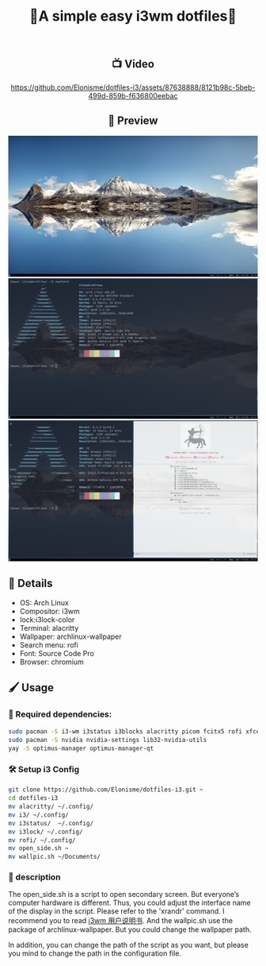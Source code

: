 <div align="center">

  # 🌟**A simple easy i3wm dotfiles**🌟



  <br/>

  ## 📺 Video

https://github.com/Elonisme/dotfiles-i3/assets/87638888/8121b98c-5beb-499d-859b-f636800eebac

  ## 🎉 Preview
  ![main](imgs/main.png)
  ![neofetch](imgs/neofetch.png)
  ![alacritty-emacs](imgs/bash-emacs.png)


</div>

## 🔌 Details
  - OS: Arch Linux
  - Compositor: i3wm
  - lock:i3lock-color
  - Terminal: alacritty
  - Wallpaper: archlinux-wallpaper
  - Search menu: rofi
  - Font: Source Code Pro
  - Browser: chromium

  ## 🖌 Usage
  ### 🔧 Required dependencies:
  ```bash
  sudo pacman -S i3-wm i3status i3blocks alacritty picom fcitx5 rofi xfce4-power-manager feh network-manager-applet i3lock-color archlinux-wallpaper
  sudo pacman -S nvidia nvidia-settings lib32-nvidia-utils
  yay -S optimus-manager optimus-manager-qt
  ```

  ### 🛠 Setup i3 Config
 ```bash
 git clone https://github.com/Elonisme/dotfiles-i3.git ~
 cd dotfiles-i3
 mv alacritty/ ~/.config/
 mv i3/ ~/.config/
 mv i3status/  ~/.config/
 mv i3lock/ ~/.config/
 mv rofi/ ~/.config/
 mv open_side.sh ~
 mv wallpic.sh ~/Documents/
 ```

  ### 📰 description
  The open_side.sh is a script to open secondary screen. But everyone’s computer hardware is different. Thus, you could adjust the interface name of the display in the script.
  Please refer to the 'xrandr' command. I recommend you to read [i3wm 用户说明书](https://zjuyk.site/i3wm-userguide-zh/%E4%BB%8B%E7%BB%8D.html). And the wallpic.sh use the package of archlinux-wallpaper. But you could change the wallpaper path.

  In addition, you can change the path of the script as you want, but please you mind to change the path in the configuration file.
